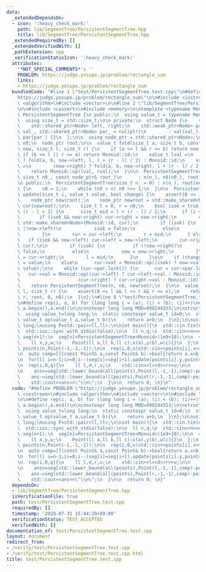```yaml
---
data:
  _extendedDependsOn:
  - icon: ':heavy_check_mark:'
    path: lib/SegmentTree/PersistentSegmentTree.hpp
    title: lib/SegmentTree/PersistentSegmentTree.hpp
  _extendedRequiredBy: []
  _extendedVerifiedWith: []
  _pathExtension: cpp
  _verificationStatusIcon: ':heavy_check_mark:'
  attributes:
    '*NOT_SPECIAL_COMMENTS*': ''
    PROBLEM: https://judge.yosupo.jp/problem/rectangle_sum
    links:
    - https://judge.yosupo.jp/problem/rectangle_sum
  bundledCode: "#line 1 \"test/PersistentSegmentTree.test.cpp\"\n#define PROBLEM \"\
    https://judge.yosupo.jp/problem/rectangle_sum\"\n\n#include <iostream>\n#include\
    \ <algorithm>\n#include <vector>\n\n#line 2 \"lib/SegmentTree/PersistentSegmentTree.hpp\"\
    \n\n#include <cassert>\n#include <memory>\n\ntemplate <typename Monoid>\nclass\
    \ PersistentSegmentTree {\n public:\n  using value_t = typename Monoid::value_t;\n\
    \  using size_t = std::size_t;\n\n private:\n  struct Node {\n    value_t val;\n\
    \    std::shared_ptr<Node> left, right;\n    std::weak_ptr<Node> par;\n    Node(value_t\
    \ val_, std::shared_ptr<Node> par_ = nullptr)\n        : val(val_), left(), right(),\
    \ par(par_) {}\n  };\n\n  using node_ptr = std::shared_ptr<Node>;\n  size_t n,\
    \ n0;\n  node_ptr root;\n\n  value_t fold(size_t a, size_t b, const node_ptr&\
    \ now, size_t l, size_t r) {\n    if (a <= l && r <= b) return now->val;\n   \
    \ if (b <= l || r <= a) return Monoid::id;\n    value_t lval =\n        (now->left)\
    \ ? fold(a, b, now->left, l, l + (r - l) / 2) : Monoid::id;\n    value_t rval\
    \ =\n        (now->right) ? fold(a, b, now->right, l + (r - l) / 2, r) : Monoid::id;\n\
    \    return Monoid::op(lval, rval);\n  }\n\n  PersistentSegmentTree(size_t n_,\
    \ size_t n0_, const node_ptr& root_)\n      : n(n_), n0(n0_), root(root_) {}\n\
    \n public:\n  PersistentSegmentTree(size_t n_ = 0) : n(n_), root(new Node(Monoid::id))\
    \ {\n    n0 = 1;\n    while (n0 < n) n0 <<= 1;\n  }\n\n  PersistentSegmentTree\
    \ update(size_t i, value_t value, bool change) {\n    assert(0 <= i && i < n);\n\
    \    node_ptr now(root);\n    node_ptr newroot = std::make_shared<Node>(Monoid::id),\
    \ cur(newroot);\n\n    size_t l = 0, r = n0;\n    bool isok = true;\n    while\
    \ (r - l > 1) {\n      size_t mid = l + (r - l) / 2;\n      if (i < mid) {\n \
    \       if (isok && now->right) cur->right = now->right;\n        cur->left =\
    \ std::make_shared<Node>(Monoid::id, cur);\n        if (isok) {\n          if\
    \ (!now->left)\n            isok = false;\n          else\n            now = now->left;\n\
    \        }\n        cur = cur->left;\n        r = mid;\n      } else {\n     \
    \   if (isok && now->left) cur->left = now->left;\n        cur->right = std::make_shared<Node>(Monoid::id,\
    \ cur);\n\n        if (isok) {\n          if (!now->right)\n            isok =\
    \ false;\n          else\n            now = now->right;\n        }\n        cur\
    \ = cur->right;\n        l = mid;\n      }\n    }\n\n    if (change)\n      cur->val\
    \ = value;\n    else\n      cur->val = Monoid::op((isok) ? now->val : Monoid::id,\
    \ value);\n\n    while (cur->par.lock()) {\n      cur = cur->par.lock();\n   \
    \   cur->val = Monoid::op((cur->left) ? cur->left->val : Monoid::id,\n       \
    \                     (cur->right) ? cur->right->val : Monoid::id);\n    }\n\n\
    \    return PersistentSegmentTree(n, n0, newroot);\n  }\n\n  value_t fold(size_t\
    \ l, size_t r) {\n    assert(0 <= l && l <= r && r <= n);\n    return fold(l,\
    \ r, root, 0, n0);\n  }\n};\n#line 8 \"test/PersistentSegmentTree.test.cpp\"\n\
    \n#define rep(i, a, b) for (long long i = (a); (i) < (b); (i)++)\n#define all(a)\
    \ a.begin(),a.end()\n\nconstexpr long long MOD=998244353;\n\nstruct Monoid{\n\
    \  using value_t=long long;\n  static constexpr value_t id=0;\n  static constexpr\
    \ value_t op(value_t a,value_t b){\n    return a+b;\n  }\n};\n\nusing ll=long\
    \ long;\nusing P=std::pair<ll,ll>;\n\nint main(){\n  std::cin.tie(nullptr);\n\
    \  std::ios::sync_with_stdio(false);\n\n  ll n,q;\n  std::cin>>n>>q;\n\n  std::vector<PersistentSegmentTree<Monoid>>\
    \ seg(n+1);\n  seg[n]=PersistentSegmentTree<Monoid>(1e9+10);\n\n  struct Point{\n\
    \    ll x,y,w;\n    Point(ll a,ll b,ll c):x(a),y(b),w(c){}\n  };\n  std::vector<Point>\
    \ points(n,Point(-1,-1,-1));\n\n  rep(i,0,n)std::cin>>points[i].x>>points[i].y>>points[i].w;\n\
    \n  auto comp=[](const Point& a,const Point& b)->bool{return a.x<b.x;};\n  std::sort(points.begin(),points.end(),comp);\n\
    \n  for(ll i=n-1;i>=0;i--)seg[i]=seg[i+1].update(points[i].y,points[i].w,false);\n\
    \n  rep(i,0,q){\n    ll l,d,r,u;\n    std::cin>>l>>d>>r>>u;\n\n    ll ans=0;\n\
    \n    ans+=seg[std::lower_bound(all(points),Point(l,-1,-1),comp)-points.begin()].fold(d,u);\n\
    \    ans-=seg[std::lower_bound(all(points),Point(r,-1,-1),comp)-points.begin()].fold(d,u);\n\
    \    std::cout<<ans<<\"\\n\";\n  }\n\n  return 0; \n}\n"
  code: "#define PROBLEM \"https://judge.yosupo.jp/problem/rectangle_sum\"\n\n#include\
    \ <iostream>\n#include <algorithm>\n#include <vector>\n\n#include \"../lib/SegmentTree/PersistentSegmentTree.hpp\"\
    \n\n#define rep(i, a, b) for (long long i = (a); (i) < (b); (i)++)\n#define all(a)\
    \ a.begin(),a.end()\n\nconstexpr long long MOD=998244353;\n\nstruct Monoid{\n\
    \  using value_t=long long;\n  static constexpr value_t id=0;\n  static constexpr\
    \ value_t op(value_t a,value_t b){\n    return a+b;\n  }\n};\n\nusing ll=long\
    \ long;\nusing P=std::pair<ll,ll>;\n\nint main(){\n  std::cin.tie(nullptr);\n\
    \  std::ios::sync_with_stdio(false);\n\n  ll n,q;\n  std::cin>>n>>q;\n\n  std::vector<PersistentSegmentTree<Monoid>>\
    \ seg(n+1);\n  seg[n]=PersistentSegmentTree<Monoid>(1e9+10);\n\n  struct Point{\n\
    \    ll x,y,w;\n    Point(ll a,ll b,ll c):x(a),y(b),w(c){}\n  };\n  std::vector<Point>\
    \ points(n,Point(-1,-1,-1));\n\n  rep(i,0,n)std::cin>>points[i].x>>points[i].y>>points[i].w;\n\
    \n  auto comp=[](const Point& a,const Point& b)->bool{return a.x<b.x;};\n  std::sort(points.begin(),points.end(),comp);\n\
    \n  for(ll i=n-1;i>=0;i--)seg[i]=seg[i+1].update(points[i].y,points[i].w,false);\n\
    \n  rep(i,0,q){\n    ll l,d,r,u;\n    std::cin>>l>>d>>r>>u;\n\n    ll ans=0;\n\
    \n    ans+=seg[std::lower_bound(all(points),Point(l,-1,-1),comp)-points.begin()].fold(d,u);\n\
    \    ans-=seg[std::lower_bound(all(points),Point(r,-1,-1),comp)-points.begin()].fold(d,u);\n\
    \    std::cout<<ans<<\"\\n\";\n  }\n\n  return 0; \n}"
  dependsOn:
  - lib/SegmentTree/PersistentSegmentTree.hpp
  isVerificationFile: true
  path: test/PersistentSegmentTree.test.cpp
  requiredBy: []
  timestamp: '2020-07-31 15:44:20+09:00'
  verificationStatus: TEST_ACCEPTED
  verifiedWith: []
documentation_of: test/PersistentSegmentTree.test.cpp
layout: document
redirect_from:
- /verify/test/PersistentSegmentTree.test.cpp
- /verify/test/PersistentSegmentTree.test.cpp.html
title: test/PersistentSegmentTree.test.cpp
---
```

